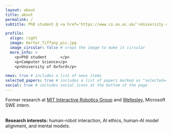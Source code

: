 ```yaml
---
layout: about
title: about
permalink: /
subtitle: PhD student @ <a href='https://www.cs.ox.ac.uk/'>University of Oxford, Computer Science</a>.

profile:
  align: right
  image: Horter_Tiffany_pic.jpg
  image_circular: false # crops the image to make it circular
  more_info: >
    <p>PhD student      </p>
    <p>Computer Science</p>
    <p>University of Oxford</p>

news: true # includes a list of news items
selected_papers: true # includes a list of papers marked as "selected={true}"
social: true # includes social icons at the bottom of the page
---
```

Former research at <a href='https://interactive.mit.edu/'>MIT Interactive Robotics Group</a> and 
<a href='https://www.wellesley.edu/departments-programs/department/computer-science'>Wellesley</a>, Microsoft SWE intern.

<br> **Research interests:** human-robot interaction, AI ethics, human-AI model alignment, and mental models.